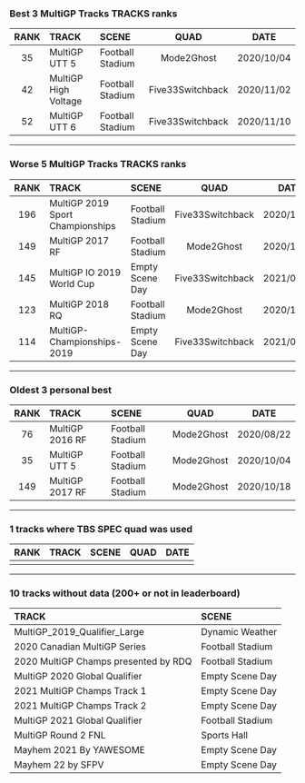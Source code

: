 ### Best 3 MultiGP Tracks TRACKS ranks
|RANK|TRACK|SCENE|QUAD|DATE|
|:---:|:---|:---|:---:|:---:|
|35|MultiGP UTT 5|Football Stadium|Mode2Ghost|2020/10/04|
|42|MultiGP High Voltage|Football Stadium|Five33Switchback|2020/11/02|
|52|MultiGP UTT 6|Football Stadium|Five33Switchback|2020/11/10|
---
### Worse 5 MultiGP Tracks TRACKS ranks
|RANK|TRACK|SCENE|QUAD|DATE|
|:---:|:---|:---|:---:|:---:|
|196|MultiGP 2019 Sport Championships|Football Stadium|Five33Switchback|2020/11/26|
|149|MultiGP 2017 RF|Football Stadium|Mode2Ghost|2020/10/18|
|145|MultiGP IO 2019 World Cup|Empty Scene Day|Five33Switchback|2021/03/15|
|123|MultiGP 2018 RQ|Football Stadium|Mode2Ghost|2020/10/20|
|114|MultiGP-Championships-2019|Empty Scene Day|Five33Switchback|2021/03/20|
---
### Oldest 3 personal best
|RANK|TRACK|SCENE|QUAD|DATE|
|:---:|:---|:---|:---:|:---:|
|76|MultiGP 2016 RF|Football Stadium|Mode2Ghost|2020/08/22|
|35|MultiGP UTT 5|Football Stadium|Mode2Ghost|2020/10/04|
|149|MultiGP 2017 RF|Football Stadium|Mode2Ghost|2020/10/18|
---
### 1 tracks where TBS SPEC quad was used
|RANK|TRACK|SCENE|QUAD|DATE|
|:---:|:---|:---|:---:|:---:|
||||||
---
### 10 tracks without data (200+ or not in leaderboard)
|TRACK|SCENE|
|:---|:---|
|MultiGP_2019_Qualifier_Large|Dynamic Weather|
|2020 Canadian MultiGP Series|Football Stadium|
|2020 MultiGP Champs presented by RDQ|Football Stadium|
|MultiGP 2020 Global Qualifier|Empty Scene Day|
|2021 MultiGP Champs Track 1|Empty Scene Day|
|2021 MultiGP Champs Track 2|Empty Scene Day|
|MultiGP 2021 Global Qualifier|Football Stadium|
|MultiGP Round 2 FNL|Sports Hall|
|Mayhem 2021 By YAWESOME|Empty Scene Day|
|Mayhem 22 by SFPV|Empty Scene Day|
